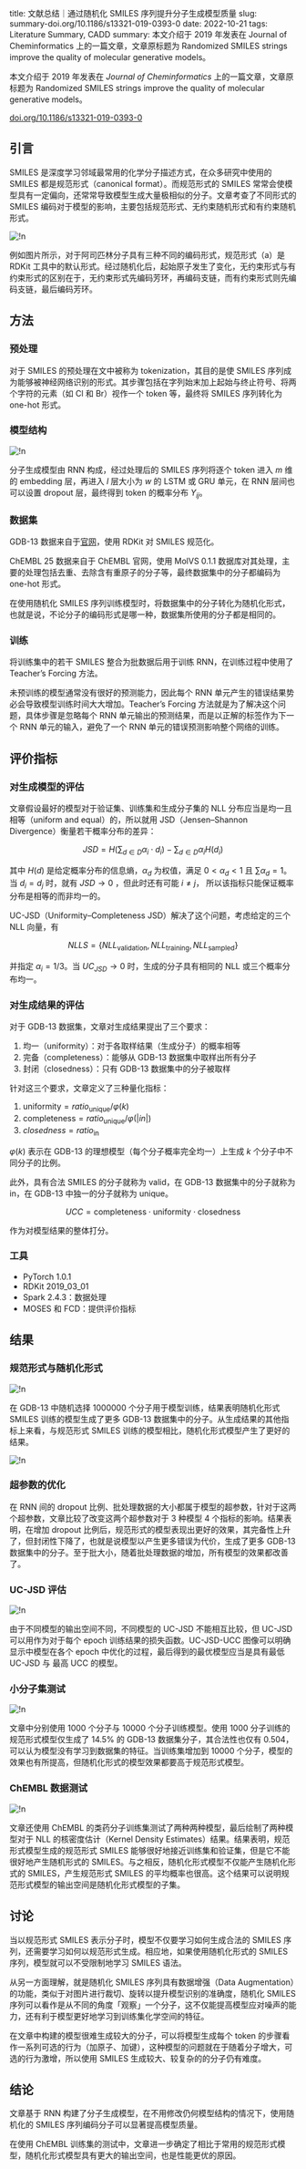 title: 文献总结｜通过随机化 SMILES 序列提升分子生成模型质量
slug:  summary-doi.org/10.1186/s13321-019-0393-0
date: 2022-10-21
tags: Literature Summary, CADD
summary: 本文介绍于 2019 年发表在 Journal of Cheminformatics 上的一篇文章，文章原标题为 Randomized SMILES strings improve the quality of molecular generative models。

本文介绍于 2019 年发表在 *Journal of Cheminformatics* 上的一篇文章，文章原标题为 Randomized SMILES strings improve the quality of molecular generative models。

<i class="fa fa-external-link"></i> [doi.org/10.1186/s13321-019-0393-0](https://doi.org/10.1186/s13321-019-0393-0)

## 引言

SMILES 是深度学习邻域最常用的化学分子描述方式，在众多研究中使用的 SMILES 都是规范形式（canonical format）。而规范形式的 SMILES 常常会使模型具有一定偏向，还常常导致模型生成大量极相似的分子。文章考查了不同形式的 SMILES 编码对于模型的影响，主要包括规范形式、无约束随机形式和有约束随机形式。

![!n](https://storage.live.com/items/4D18B16B8E0B1EDB!7804?authkey=ALYpzW-ZQ_VBXTU)

例如图片所示，对于阿司匹林分子具有三种不同的编码形式，规范形式（a）是 RDKit 工具中的默认形式。经过随机化后，起始原子发生了变化，无约束形式与有约束形式的区别在于，无约束形式先编码芳环，再编码支链，而有约束形式则先编码支链，最后编码芳环。


## 方法

### 预处理

对于 SMILES 的预处理在文中被称为 tokenization，其目的是使 SMILES 序列成为能够被神经网络识别的形式。其步骤包括在字列始末加上起始与终止符号、将两个字符的元素（如 Cl 和 Br）视作一个 token 等，最终将 SMILES 序列转化为 one-hot 形式。

### 模型结构

![!n](https://storage.live.com/items/4D18B16B8E0B1EDB!7805?authkey=ALYpzW-ZQ_VBXTU)

分子生成模型由 RNN 构成，经过处理后的 SMILES 序列将逐个 token 进入 $m$ 维的 embedding 层，再进入 $l$ 层大小为 $w$ 的 LSTM 或 GRU 单元，在 RNN 层间也可以设置 dropout 层，最终得到 token 的概率分布 $Y_{ij}$。

### 数据集

GDB-13 数据来自于[官网](https://gdb.unibe.ch/downloads/)，使用 RDKit 对 SMILES 规范化。

ChEMBL 25 数据来自于 ChEMBL 官网，使用 MolVS 0.1.1 数据库对其处理，主要的处理包括去重、去除含有重原子的分子等，最终数据集中的分子都编码为 one-hot 形式。

在使用随机化 SMILES 序列训练模型时，将数据集中的分子转化为随机化形式，也就是说，不论分子的编码形式是哪一种，数据集所使用的分子都是相同的。

### 训练

将训练集中的若干 SMILES 整合为批数据后用于训练 RNN，在训练过程中使用了 Teacher’s Forcing 方法。

未预训练的模型通常没有很好的预测能力，因此每个 RNN 单元产生的错误结果势必会导致模型训练时间大大增加。Teacher’s Forcing 方法就是为了解决这个问题，具体步骤是忽略每个 RNN 单元输出的预测结果，而是以正解的标签作为下一个 RNN 单元的输入，避免了一个 RNN 单元的错误预测影响整个网络的训练。

## 评价指标

### 对生成模型的评估

文章假设最好的模型对于验证集、训练集和生成分子集的 NLL 分布应当是均一且相等（uniform and equal）的，所以就用 JSD（Jensen–Shannon Divergence）衡量若干概率分布的差异：

$$JSD=H\left(\sum_{d\in D}\alpha_i\cdot d_i\right)-\sum_{d\in D}\alpha_iH(d_i)$$

其中 $H(d)$ 是给定概率分布的信息熵，$\alpha_d$ 为权值，满足 $0<\alpha_d<1$ 且 $\sum\alpha_d=1$。当 $d_i=d_j$ 时，就有 $JSD\rightarrow 0$ ，但此时还有可能 $i\not =j$， 所以该指标只能保证概率分布是相等的而非均一的。

UC-JSD（Uniformity–Completeness JSD）解决了这个问题，考虑给定的三个 NLL 向量，有

$$NLLS=\{NLL_\mathrm{validation},NLL_\mathrm{training},NLL_\mathrm{sampled}\}$$

并指定 $\alpha_i=1/3$。当 $UC_{JSD}\rightarrow0$ 时，生成的分子具有相同的 NLL 或三个概率分布均一。

### 对生成结果的评估

对于 GDB-13 数据集，文章对生成结果提出了三个要求：

1. 均一（uniformity）：对于各取样结果（生成分子）的概率相等
2. 完备（completeness）：能够从 GDB-13 数据集中取样出所有分子
3. 封闭（closedness）：只有 GDB-13 数据集中的分子被取样

针对这三个要求，文章定义了三种量化指标：

1. $\mathrm{uniformity}=ratio_\mathrm{unique}/\varphi(k)$
2. $\mathrm{completeness}=ratio_\mathrm{unique}/\varphi(|in|)$
3. $closedness=ratio_\mathrm{in}$

$\varphi(k)$ 表示在 GDB-13 的理想模型（每个分子概率完全均一）上生成 $k$ 个分子中不同分子的比例。

此外，具有合法 SMILES 的分子就称为 valid，在 GDB-13 数据集中的分子就称为 in，在 GDB-13 中独一的分子就称为 unique。

$$UCC=\mathrm{completeness}\cdot\mathrm{uniformity}\cdot\mathrm{closedness}$$

作为对模型结果的整体打分。

### 工具

- PyTorch 1.0.1
- RDKit 2019_03_01
- Spark 2.4.3：数据处理
- MOSES 和 FCD：提供评价指标

## 结果

### 规范形式与随机化形式

![!n](https://storage.live.com/items/4D18B16B8E0B1EDB!7829?authkey=ALYpzW-ZQ_VBXTU)

在 GDB-13 中随机选择 1000000 个分子用于模型训练，结果表明随机化形式 SMILES 训练的模型生成了更多 GDB-13 数据集中的分子。从生成结果的其他指标上来看，与规范形式 SMILES 训练的模型相比，随机化形式模型产生了更好的结果。

![!n](https://storage.live.com/items/4D18B16B8E0B1EDB!7830?authkey=ALYpzW-ZQ_VBXTU)

### 超参数的优化

在 RNN 间的 dropout 比例、批处理数据的大小都属于模型的超参数，针对于这两个超参数，文章比较了改变这两个超参数对于 3 种模型 4 个指标的影响。结果表明，在增加 dropout 比例后，规范形式的模型表现出更好的效果，其完备性上升了，但封闭性下降了，也就是说模型以产生更多错误为代价，生成了更多 GDB-13 数据集中的分子。至于批大小，随着批处理数据的增加，所有模型的效果都改善了。


### UC-JSD 评估

![!n](https://storage.live.com/items/4D18B16B8E0B1EDB!7831?authkey=ALYpzW-ZQ_VBXTU)

由于不同模型的输出空间不同，不同模型的 UC-JSD 不能相互比较，但 UC-JSD 可以用作为对于每个 epoch 训练结果的损失函数。UC-JSD-UCC 图像可以明确显示中模型在各个 epoch 中优化的过程，最后得到的最优模型应当是具有最低 UC-JSD 与 最高 UCC 的模型。

### 小分子集测试

![!n](https://storage.live.com/items/4D18B16B8E0B1EDB!7832?authkey=ALYpzW-ZQ_VBXTU)

文章中分别使用 1000 个分子与 10000 个分子训练模型。使用 1000 分子训练的规范形式模型仅生成了 14.5% 的 GDB-13 数据集分子，其合法性也仅有 0.504，可以认为模型没有学习到数据集的特征。当训练集增加到 10000 个分子，模型的效果也有所提高，但随机化形式的模型效果都要高于规范形式模型。

### ChEMBL 数据测试

![!n](https://storage.live.com/items/4D18B16B8E0B1EDB!7833?authkey=ALYpzW-ZQ_VBXTU)

文章还使用 ChEMBL 的类药分子训练集测试了两种两种模型，最后绘制了两种模型对于 NLL 的核密度估计（Kernel Density Estimates）结果。结果表明，规范形式模型生成的规范形式 SMILES 能够很好地接近训练集和验证集，但是它不能很好地产生随机形式的 SMILES。与之相反，随机化形式模型不仅能产生随机化形式的 SMILES，产生规范形式 SMILES 的平均概率也很高。这个结果可以说明规范形式模型的输出空间是随机化形式模型的子集。

## 讨论

当以规范形式 SMILES 表示分子时，模型不仅要学习如何生成合法的 SMILES 序列，还需要学习如何以规范形式生成。相应地，如果使用随机化形式的 SMILES 序列，模型就可以不受限制地学习 SMILES 语法。

从另一方面理解，就是随机化 SMILES 序列具有数据增强（Data Augmentation）的功能，类似于对图片进行裁切、旋转以提升模型识别的准确度，随机化 SMILES 序列可以看作是从不同的角度「观察」一个分子，这不仅能提高模型应对噪声的能力，还有利于模型更好地学习到训练集化学空间的特征。

在文章中构建的模型很难生成较大的分子，可以将模型生成每个 token 的步骤看作一系列可选的行为（加原子、加键），这种模型的问题就在于随着分子增大，可选的行为激增，所以使用 SMILES 生成较大、较复杂的的分子仍有难度。

## 结论

文章基于 RNN 构建了分子生成模型，在不用修改仍何模型结构的情况下，使用随机化的 SMILES 序列编码分子可以显著提高模型质量。

在使用 ChEMBL 训练集的测试中，文章进一步确定了相比于常用的规范形式模型，随机化形式模型具有更大的输出空间，也是性能更优的原因。